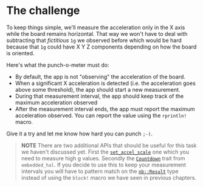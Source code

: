 # The challenge

To keep things simple, we'll measure the acceleration only in the X axis while the board remains
horizontal. That way we won't have to deal with subtracting that *fictitious* `1g` we observed
before which would be hard because that `1g` could have X Y Z components depending on how the board
is oriented.

Here's what the punch-o-meter must do:

- By default, the app is not "observing" the acceleration of the board.
- When a significant X acceleration is detected (i.e. the acceleration goes above some threshold),
  the app should start a new measurement.
- During that measurement interval, the app should keep track of the maximum acceleration observed
- After the measurement interval ends, the app must report the maximum acceleration observed. You
  can report the value using the `rprintln!` macro.

Give it a try and let me know how hard you can punch `;-)`.

> **NOTE** There are two additional APIs that should be useful for this task we haven't discussed yet.
> First the [`set_accel_scale`] one which you need to measure high g values.
> Secondly the [`Countdown`] trait from `embedded_hal`. If you decide to use this to keep your measurement
> intervals you will have to pattern match on the [`nb::Result`] type instead of using the `block!` macro
  we have seen in previous chapters.


[`set_accel_scale`]: https://docs.rs/lsm303agr/0.2.0/lsm303agr/struct.Lsm303agr.html#method.set_accel_scale
[`Countdown`]: https://docs.rs/embedded-hal/0.2.6/embedded_hal/timer/trait.CountDown.html
[`nb::Result`]: https://docs.rs/nb/1.0.0/nb/type.Result.html
